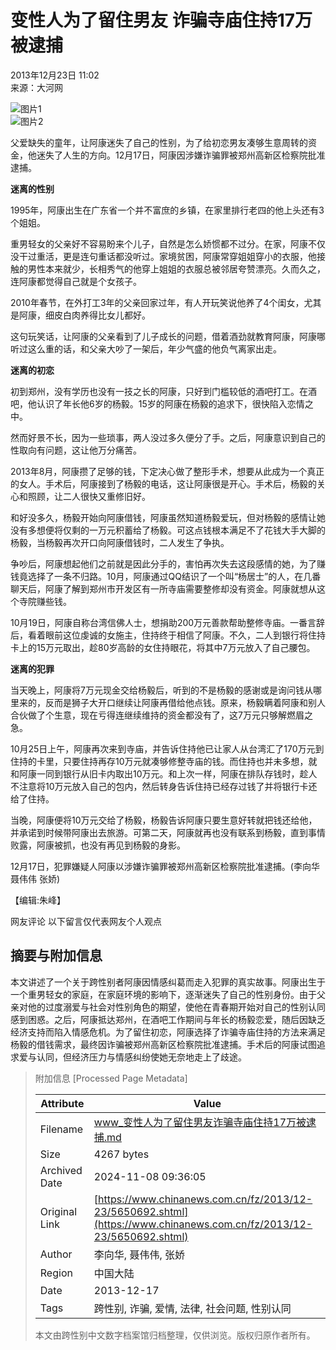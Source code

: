 # 变性人为了留住男友 诈骗寺庙住持17万被逮捕

2013年12月23日 11:02  
来源：大河网  

![图片1](http://www.chinanews.com/fileftp/2020/03/2020-03-11/U194P4T47D46410F978DT20200311093349.jpg)  
![图片2](http://www.chinanews.com/fileftp/2020/03/2020-03-11/U194P4T47D46410F977DT20200311083723.jpg)  

父爱缺失的童年，让阿康迷失了自己的性别，为了给初恋男友凑够生意周转的资金，他迷失了人生的方向。12月17日，阿康因涉嫌诈骗罪被郑州高新区检察院批准逮捕。

**迷离的性别**

1995年，阿康出生在广东省一个并不富庶的乡镇，在家里排行老四的他上头还有3个姐姐。

重男轻女的父亲好不容易盼来个儿子，自然是怎么娇惯都不过分。在家，阿康不仅没干过重活，更是连句重话都没听过。家境贫困，阿康常穿姐姐穿小的衣服，他接触的男性本来就少，长相秀气的他穿上姐姐的衣服总被邻居夸赞漂亮。久而久之，连阿康都觉得自己就是个女孩子。

2010年春节，在外打工3年的父亲回家过年，有人开玩笑说他养了4个闺女，尤其是阿康，细皮白肉养得比女儿都好。

这句玩笑话，让阿康的父亲看到了儿子成长的问题，借着酒劲就教育阿康，阿康哪听过这么重的话，和父亲大吵了一架后，年少气盛的他负气离家出走。

**迷离的初恋**

初到郑州，没有学历也没有一技之长的阿康，只好到门槛较低的酒吧打工。在酒吧，他认识了年长他6岁的杨毅。15岁的阿康在杨毅的追求下，很快陷入恋情之中。

然而好景不长，因为一些琐事，两人没过多久便分了手。之后，阿康意识到自己的性取向有问题，这让他万分痛苦。

2013年8月，阿康攒了足够的钱，下定决心做了整形手术，想要从此成为一个真正的女人。手术后，阿康接到了杨毅的电话，这让阿康很是开心。手术后，杨毅的关心和照顾，让二人很快又重修旧好。

和好没多久，杨毅开始向阿康借钱，阿康虽然知道杨毅爱玩，但对杨毅的感情让她没有多想便将仅剩的一万元积蓄给了杨毅。可这点钱根本满足不了花钱大手大脚的杨毅，当杨毅再次开口向阿康借钱时，二人发生了争执。

争吵后，阿康想起他们之前就是因此分手的，害怕再次失去这段感情的她，为了赚钱竟选择了一条不归路。10月，阿康通过QQ结识了一个叫“杨居士”的人，在几番聊天后，阿康了解到郑州市开发区有一所寺庙需要整修却没有资金。阿康就想从这个寺院赚些钱。

10月19日，阿康自称台湾信佛人士，想捐助200万元善款帮助整修寺庙。一番言辞后，看着眼前这位虔诚的女施主，住持终于相信了阿康。不久，二人到银行将住持卡上的15万元取出，趁80岁高龄的女住持眼花，将其中7万元放入了自己腰包。

**迷离的犯罪**

当天晚上，阿康将7万元现金交给杨毅后，听到的不是杨毅的感谢或是询问钱从哪里来的，反而是狮子大开口继续让阿康再借给他点钱。原来，杨毅瞒着阿康和别人合伙做了个生意，现在亏得连继续维持的资金都没有了，这7万元只够解燃眉之急。

10月25日上午，阿康再次来到寺庙，并告诉住持他已让家人从台湾汇了170万元到住持的卡里，只要住持再存10万元就凑够修整寺庙的钱。而住持也并未多想，就和阿康一同到银行从旧卡内取出10万元。和上次一样，阿康在排队存钱时，趁人不注意将10万元放入自己的包内，然后转身告诉住持已经存过钱了并将银行卡还给了住持。

当晚，阿康便将10万元交给了杨毅，杨毅告诉阿康只要生意好转就把钱还给他，并承诺到时候带阿康出去旅游。可第二天，阿康就再也没有联系到杨毅，直到事情败露，阿康被抓，也没有再见到杨毅的身影。

12月17日，犯罪嫌疑人阿康以涉嫌诈骗罪被郑州高新区检察院批准逮捕。(李向华 聂伟伟 张娇)

【编辑:朱峰】

网友评论  以下留言仅代表网友个人观点

## 摘要与附加信息

<!-- tcd_abstract -->
本文讲述了一个关于跨性别者阿康因情感纠葛而走入犯罪的真实故事。阿康出生于一个重男轻女的家庭，在家庭环境的影响下，逐渐迷失了自己的性别身份。由于父亲对他的过度溺爱与社会对性别角色的期望，使他在青春期开始对自己的性别认同感到困惑。之后，阿康抵达郑州，在酒吧工作期间与年长的杨毅恋爱，随后因缺乏经济支持而陷入情感危机。为了留住初恋，阿康选择了诈骗寺庙住持的方法来满足杨毅的借钱需求，最终因诈骗被郑州高新区检察院批准逮捕。手术后的阿康试图追求爱与认同，但经济压力与情感纠纷使她无奈地走上了歧途。
<!-- tcd_abstract_end -->

> 附加信息 [Processed Page Metadata]
>
> | Attribute       | Value                                  |
> |-----------------|----------------------------------------|
> | Filename        | www_变性人为了留住男友诈骗寺庙住持17万被逮捕.md                             |
> | Size            | 4267 bytes                           |
> | Archived Date   | 2024-11-08 09:36:05                             |
> | Original Link   | [https://www.chinanews.com.cn/fz/2013/12-23/5650692.shtml](https://www.chinanews.com.cn/fz/2013/12-23/5650692.shtml)                       |
> | Author          | 李向华, 聂伟伟, 张娇                               |
> | Region          | 中国大陆                               |
> | Date            | 2013-12-17                                 |
> | Tags            | 跨性别, 诈骗, 爱情, 法律, 社会问题, 性别认同                                 |
>
> 本文由跨性别中文数字档案馆归档整理，仅供浏览。版权归原作者所有。
>